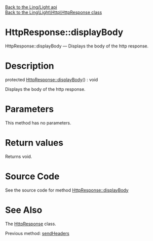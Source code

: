 [Back to the Ling/Light api](https://github.com/lingtalfi/Light/blob/master/doc/api/Ling/Light.md)<br>
[Back to the Ling\Light\Http\HttpResponse class](https://github.com/lingtalfi/Light/blob/master/doc/api/Ling/Light/Http/HttpResponse.md)


HttpResponse::displayBody
================



HttpResponse::displayBody — Displays the body of the http response.




Description
================


protected [HttpResponse::displayBody](https://github.com/lingtalfi/Light/blob/master/doc/api/Ling/Light/Http/HttpResponse/displayBody.md)() : void




Displays the body of the http response.




Parameters
================

This method has no parameters.


Return values
================

Returns void.








Source Code
===========
See the source code for method [HttpResponse::displayBody](https://github.com/lingtalfi/Light/blob/master/Http/HttpResponse.php#L157-L160)


See Also
================

The [HttpResponse](https://github.com/lingtalfi/Light/blob/master/doc/api/Ling/Light/Http/HttpResponse.md) class.

Previous method: [sendHeaders](https://github.com/lingtalfi/Light/blob/master/doc/api/Ling/Light/Http/HttpResponse/sendHeaders.md)<br>

